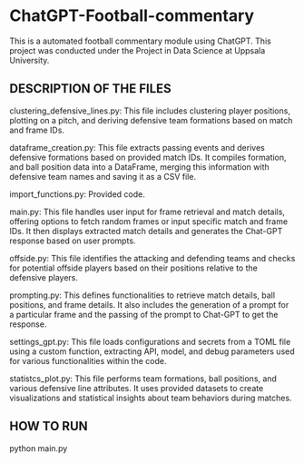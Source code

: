 # ChatGPT-Football-commentary
This is a automated football commentary module using ChatGPT. This project was conducted under the Project in Data Science at Uppsala University.


DESCRIPTION OF THE FILES
--------------------------
clustering_defensive_lines.py: This file includes clustering player positions, plotting on a pitch, and deriving defensive team formations based on match and frame IDs.

dataframe_creation.py: This file extracts passing events and derives defensive formations based on provided match IDs. It compiles formation, and ball position data into a DataFrame, merging this information with defensive team names and saving it as a CSV file.

import_functions.py: Provided code.

main.py: This file handles user input for frame retrieval and match details, offering options to fetch random frames or input specific match and frame IDs. It then displays extracted match details and generates the Chat-GPT response based on user prompts.

offside.py: This file identifies the attacking and defending teams and checks for potential offside players based on their positions relative to the defensive players.

prompting.py: This defines functionalities to retrieve match details, ball positions, and frame details. It also includes  the generation of a prompt for a particular frame and the passing of the prompt to Chat-GPT to get the response.

settings_gpt.py: This file loads configurations and secrets from a TOML file using a custom function, extracting API, model, and debug parameters used for various functionalities within the code.

statistcs_plot.py: This file performs team formations, ball positions, and various defensive line attributes. It uses provided datasets to create visualizations and statistical insights about team behaviors during matches.

HOW TO RUN
---------------
python main.py

